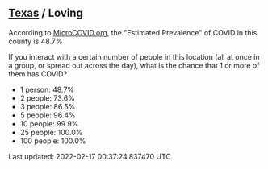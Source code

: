 
## [Texas](/united-states/texas) / Loving

According to [MicroCOVID.org](http://microcovid.org),
the "Estimated Prevalence" of COVID in this county is 48.7%

If you interact with a certain number of people in this location
(all at once in a group, or spread out across the day), what is the chance that
1 or more of them has COVID?

- 1 person: 48.7%
- 2 people: 73.6%
- 3 people: 86.5%
- 5 people: 96.4%
- 10 people: 99.9%
- 25 people: 100.0%
- 100 people: 100.0%

Last updated: 2022-02-17 00:37:24.837470 UTC
